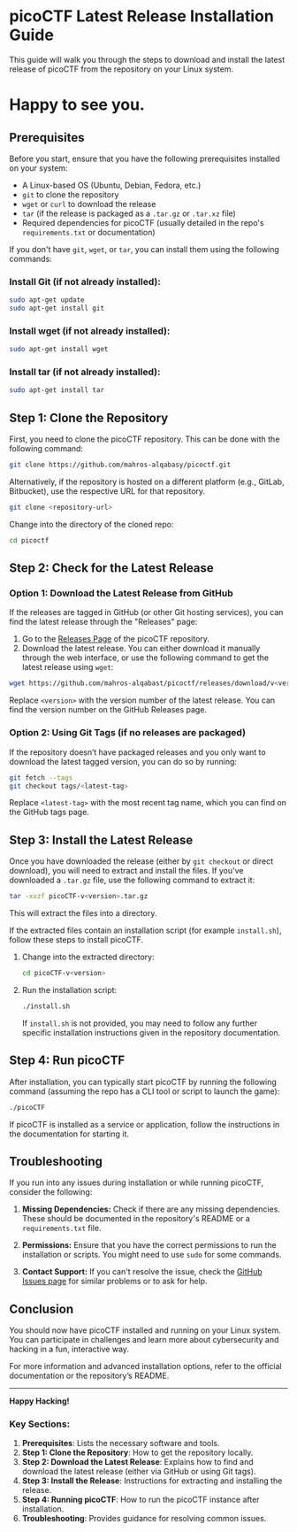 # picoCTF Latest Release Installation Guide

This guide will walk you through the steps to download and install the latest release of picoCTF from the repository on your Linux system.


# Happy to see you.

## Prerequisites

Before you start, ensure that you have the following prerequisites installed on your system:

- A Linux-based OS (Ubuntu, Debian, Fedora, etc.)
- `git` to clone the repository
- `wget` or `curl` to download the release
- `tar` (if the release is packaged as a `.tar.gz` or `.tar.xz` file)
- Required dependencies for picoCTF (usually detailed in the repo's `requirements.txt` or documentation)

If you don't have `git`, `wget`, or `tar`, you can install them using the following commands:

### Install Git (if not already installed):
```bash
sudo apt-get update
sudo apt-get install git
```

### Install wget (if not already installed):
```bash
sudo apt-get install wget
```

### Install tar (if not already installed):
```bash
sudo apt-get install tar
```

## Step 1: Clone the Repository

First, you need to clone the picoCTF repository. This can be done with the following command:

```bash
git clone https://github.com/mahros-alqabasy/picoctf.git
```

Alternatively, if the repository is hosted on a different platform (e.g., GitLab, Bitbucket), use the respective URL for that repository.

```bash
git clone <repository-url>
```

Change into the directory of the cloned repo:

```bash
cd picoctf
```

## Step 2: Check for the Latest Release

### Option 1: Download the Latest Release from GitHub

If the releases are tagged in GitHub (or other Git hosting services), you can find the latest release through the "Releases" page:

1. Go to the [Releases Page](https://github.com/mahros-alqabasy/picoctf/releases) of the picoCTF repository.
2. Download the latest release. You can either download it manually through the web interface, or use the following command to get the latest release using `wget`:

```bash
wget https://github.com/mahros-alqabast/picoctf/releases/download/v<version>/picoCTF-v<version>.tar.gz
```

Replace `<version>` with the version number of the latest release. You can find the version number on the GitHub Releases page.

### Option 2: Using Git Tags (if no releases are packaged)

If the repository doesn’t have packaged releases and you only want to download the latest tagged version, you can do so by running:

```bash
git fetch --tags
git checkout tags/<latest-tag>
```

Replace `<latest-tag>` with the most recent tag name, which you can find on the GitHub tags page.

## Step 3: Install the Latest Release

Once you have downloaded the release (either by `git checkout` or direct download), you will need to extract and install the files. If you've downloaded a `.tar.gz` file, use the following command to extract it:

```bash
tar -xvzf picoCTF-v<version>.tar.gz
```

This will extract the files into a directory.

If the extracted files contain an installation script (for example `install.sh`), follow these steps to install picoCTF.

1. Change into the extracted directory:
   ```bash
   cd picoCTF-v<version>
   ```

2. Run the installation script:
   ```bash
   ./install.sh
   ```

   If `install.sh` is not provided, you may need to follow any further specific installation instructions given in the repository documentation.

## Step 4: Run picoCTF

After installation, you can typically start picoCTF by running the following command (assuming the repo has a CLI tool or script to launch the game):

```bash
./picoCTF
```

If picoCTF is installed as a service or application, follow the instructions in the documentation for starting it.

## Troubleshooting

If you run into any issues during installation or while running picoCTF, consider the following:

1. **Missing Dependencies:** Check if there are any missing dependencies. These should be documented in the repository's README or a `requirements.txt` file.
   
2. **Permissions:** Ensure that you have the correct permissions to run the installation or scripts. You might need to use `sudo` for some commands.

3. **Contact Support:** If you can't resolve the issue, check the [GitHub Issues page](https://github.com/mahros-alqabasy/picoCTF/issues) for similar problems or to ask for help.

## Conclusion

You should now have picoCTF installed and running on your Linux system. You can participate in challenges and learn more about cybersecurity and hacking in a fun, interactive way.

For more information and advanced installation options, refer to the official documentation or the repository’s README.

---

**Happy Hacking!**

### Key Sections:
1. **Prerequisites**: Lists the necessary software and tools.
2. **Step 1: Clone the Repository**: How to get the repository locally.
3. **Step 2: Download the Latest Release**: Explains how to find and download the latest release (either via GitHub or using Git tags).
4. **Step 3: Install the Release**: Instructions for extracting and installing the release.
5. **Step 4: Running picoCTF**: How to run the picoCTF instance after installation.
6. **Troubleshooting**: Provides guidance for resolving common issues.
